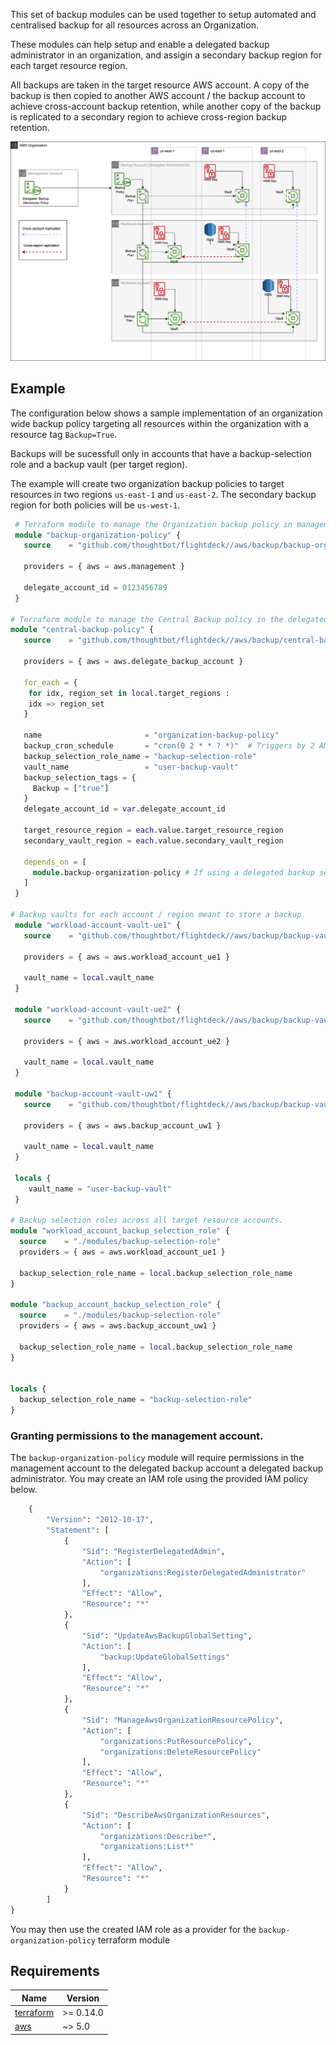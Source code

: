 This set of backup modules can be used together to setup automated and centralised backup for all resources across an Organization.

These modules can help setup and enable a delegated backup administrator in an organization, and assigin a secondary backup region for each target resource region. 

All backups are taken in the target resource AWS account. A copy of the backup is then copied to another AWS account / the backup account to achieve cross-account backup retention, while another copy of the backup is replicated to a secondary region to achieve cross-region backup retention.

![Diagram](./flightdeck-aws-backup.drawio.png)

## Example

The configuration below shows a sample implementation of an organization wide backup policy targeting all resources within the organization with a resource tag `Backup=True`. 

Backups will be sucessfull only in accounts that have a backup-selection role and a backup vault (per target region).

The example will create two organization backup policies to target resources in two regions `us-east-1` and `us-east-2`. The secondary backup region for both policies will be `us-west-1`.


```terraform
 # Terraform module to manage the Organization backup policy in management account
 module "backup-organization-policy" {
   source    = "github.com/thoughtbot/flightdeck//aws/backup/backup-organization-policy?ref=VERSION"

   providers = { aws = aws.management }

   delegate_account_id = 0123456789
 }

# Terraform module to manage the Central Backup policy in the delegated backup account
module "central-backup-policy" {
   source    = "github.com/thoughtbot/flightdeck//aws/backup/central-backup-policy?ref=VERSION"

   providers = { aws = aws.delegate_backup_account }

   for_each = {
    for idx, region_set in local.target_regions :
    idx => region_set
   }

   name                       = "organization-backup-policy"
   backup_cron_schedule       = "cron(0 2 * * ? *)"  # Triggers by 2 AM daily (UTC)
   backup_selection_role_name = "backup-selection-role"
   vault_name                 = "user-backup-vault"
   backup_selection_tags = {
     Backup = ["true"]
   }
   delegate_account_id = var.delegate_account_id

   target_resource_region = each.value.target_resource_region
   secondary_vault_region = each.value.secondary_vault_region

   depends_on = [
     module.backup-organization-policy # If using a delegated backup setup
   ]
 }

# Backup vaults for each account / region meant to store a backup
 module "workload-account-vault-ue1" {
   source    = "github.com/thoughtbot/flightdeck//aws/backup/backup-vault?ref=VERSION"

   providers = { aws = aws.workload_account_ue1 }

   vault_name = local.vault_name
 }

 module "workload-account-vault-ue2" {
   source    = "github.com/thoughtbot/flightdeck//aws/backup/backup-vault?ref=VERSION"

   providers = { aws = aws.workload_account_ue2 }

   vault_name = local.vault_name
 }

 module "backup-account-vault-uw1" {
   source    = "github.com/thoughtbot/flightdeck//aws/backup/backup-vault?ref=VERSION"

   providers = { aws = aws.backup_account_uw1 }

   vault_name = local.vault_name
 }

 locals {
    vault_name = "user-backup-vault"
 }

# Backup selection roles across all target resource accounts.
module "workload_account_backup_selection_role" {
  source    = "./modules/backup-selection-role"
  providers = { aws = aws.workload_account_ue1 }

  backup_selection_role_name = local.backup_selection_role_name
}

module "backup_account_backup_selection_role" {
  source    = "./modules/backup-selection-role"
  providers = { aws = aws.backup_account_uw1 }

  backup_selection_role_name = local.backup_selection_role_name
}


locals {
  backup_selection_role_name = "backup-selection-role"
}
```

### Granting permissions to the management account.

The `backup-organization-policy` module will require permissions in the management account to the delegated backup account a delegated backup administrator. You may create an IAM role using the provided IAM policy below.

```terraform
    {
        "Version": "2012-10-17",
        "Statement": [
            {
                "Sid": "RegisterDelegatedAdmin",
                "Action": [
                    "organizations:RegisterDelegatedAdministrator"
                ],
                "Effect": "Allow",
                "Resource": "*"
            },
            {
                "Sid": "UpdateAwsBackupGlobalSetting",
                "Action": [
                    "backup:UpdateGlobalSettings"
                ],
                "Effect": "Allow",
                "Resource": "*"
            },
            {
                "Sid": "ManageAwsOrganizationResourcePolicy",
                "Action": [
                    "organizations:PutResourcePolicy",
                    "organizations:DeleteResourcePolicy"
                ],
                "Effect": "Allow",
                "Resource": "*"
            },
            {
                "Sid": "DescribeAwsOrganizationResources",
                "Action": [
                    "organizations:Describe*",
                    "organizations:List*"
                ],
                "Effect": "Allow",
                "Resource": "*"
            }
        ]
}
```

You may then use the created IAM role as a provider for the `backup-organization-policy`  terraform module 

<!-- BEGIN_TF_DOCS -->
## Requirements

| Name | Version |
|------|---------|
| <a name="requirement_terraform"></a> [terraform](#requirement\_terraform) | >= 0.14.0 |
| <a name="requirement_aws"></a> [aws](#requirement\_aws) | ~> 5.0 |
<!-- END_TF_DOCS -->
